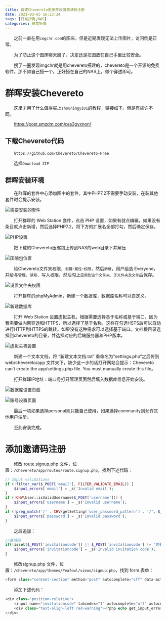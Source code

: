 ```yaml
---
title: 自建Chevereto图床并设置邀请码注册
date: 2021-03-05 16:23:24
tags: [日常折腾,NAS]
categories: 日常折腾
---
```

&emsp;&emsp;之前一直在用`imgchr.com`的图床，但是近期发现无法上传图片，访问倒是正常。

&emsp;&emsp;为了防止这个图床哪天崩了，决定还是把图放在自己手里比较安全。

&emsp;&emsp;搜了一圈发现imgchr就是用chevereto搭建的，chevereto是一个开源的免费软件，那不如自己搭一个，正好搭在自己的NAS上，做个穿透即可。

# 群晖安装Chevereto

&emsp;&emsp;这里才用了什么值得买上`zhouningyi01`的教程，链接如下。但是有些许不同。

&emsp;&emsp;https://post.smzdm.com/p/a3gvxnon/

## 下载Chevereto代码

&emsp;&emsp;`https://github.com/Chevereto/Chevereto-Free`

&emsp;&emsp;选择`Download ZIP` 

## 群晖安装环境

&emsp;&emsp;在群晖的套件中心添加图中的套件，其中PHP7.2不需要手动安装，在装其他套件时会提示安装。

![需要安装的套件](https://pic.lufer.cc/images/2021/03/18/image.png)

&emsp;&emsp;打开群晖的 Web Station 套件，点击 PHP 设置，如果有就点编辑，如果没有条目就点击新增，然后选择PHP7.2，将下方的扩展名全部打勾，然后确定保存。

![PHP设置](https://pic.lufer.cc/images/2021/03/18/imagedf94afbd0485e69b.png)

&emsp;&emsp;把下载的Chevereto压缩包上传到NAS的web目录下并解压

![压缩包位置](https://pic.lufer.cc/images/2021/03/18/image845322cb34e029fb.png)

&emsp;&emsp;给Chevereto文件夹权限，`右键`-`属性`-`权限`，然后`新增`，用户组选 Everyone，并给与`管理`、`读取`、写入权限，然后勾上`应用到这个文件夹、子文件夹及文件`后保存。

![设置文件夹权限](https://pic.lufer.cc/images/2021/03/18/imagee8df02581df4b562.png)

&emsp;&emsp;打开群晖的phpMyAdmin，新建一个数据库，数据库名称可以自定义。

![新建数据库](https://pic.lufer.cc/images/2021/03/18/imagea673e78b93413800.png)

&emsp;&emsp;打开 Web Station 设置虚拟主机，根据需要选择基于名称或基于端口，因为我需要做内网穿透和HTTPS，所以选择了基于名称，这样在勾选HSTS后可以自动进行HTTP到HTTPS的跳转。如果没有这种需求可以选择基于端口。文档根目录选择到chevereto的目录，并选择对应的后端服务器和PHP版本。

![虚拟主机设置](https://pic.lufer.cc/images/2021/03/18/image5288464eb709dbca.png)

&emsp;&emsp;新建一个文本文档，将 “新建文本文档.txt” 重命名为”settings.php“之后传到 web/chevereto/app 文件夹下，缺少这一步的话打开网站会提示：Chevereto can’t create the app/settings.php file. You must manually create this file。

&emsp;&emsp;打开群晖IP地址：端口号打开管理页面然后填入数据库信息开始安装。

![数据库设置页面](https://pic.lufer.cc/images/2021/03/18/imagecb5982205d6cd52b.png)

![账号设置页面](https://pic.lufer.cc/images/2021/03/18/imagefd8aef9aa9183daa.png)

&emsp;&emsp;最后一项如果选择personal则只能自己使用，如果选择community则允许其他用户注册。

&emsp;&emsp;至此安装完成。


# 添加邀请码注册
&emsp;&emsp;修改 route.signup.php 文件，位置：`/chevereto/app/routes/route.signup.php`，找到下述代码：
```php
// Input validations
if (!filter_var($_POST['email'], FILTER_VALIDATE_EMAIL)) {
    $input_errors['email'] = _s('Invalid email');
}
if (!CHV\User::isValidUsername($_POST['username'])) {
    $input_errors['username'] = _s('Invalid username');
}
if (!preg_match('/' . CHV\getSetting('user_password_pattern') . '/', $_POST['password'])) {
    $input_errors['password'] = _s('Invalid password');
}
```
&emsp;&emsp;之后追加：
```php
//邀请码
if(!isset($_POST['invitationcode']) || $_POST['invitationcode'] != '你要设置的邀请码') {
    $input_errors['invitationcode'] = _s('Invalid invitation code');
}
```
&emsp;&emsp;修改signup.php 文件，位置：`/chevereto/app/themes/Peafowl/views/signup.php`，找到 form 表单：
```php
<form class="content-section" method="post" autocomplete="off" data-action="validate">
```
&emsp;&emsp;添加下述代码：
```php
<div class="position-relative">
    <input name="invitationcode" tabindex="1" autocomplete="off" autocorrect="off" autocapitalize="off" type="input" placeholder="<?php _se('Invitation code'); ?>" class="input animate" required value="<?php echo get_safe_post()['invitationcode']; ?>">
    <div class="text-align-left red-warning"><?php echo get_input_errors()['invitationcode']; ?></div>
</div>
```